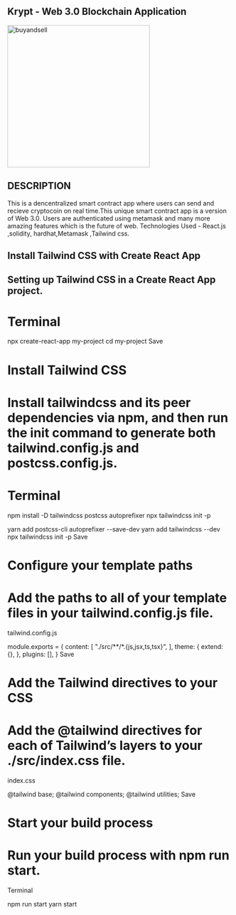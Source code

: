 ## Krypt - Web 3.0 Blockchain Application

<img width="320" alt="buyandsell" src="https://user-images.githubusercontent.com/60100544/157340456-83c8f8dd-1091-42dd-bb64-a63729484c89.png">


## DESCRIPTION
This is a dencentralized smart contract app where users can send and recieve cryptocoin on real time.This unique smart contract app is a version of Web 3.0. Users are authenticated using metamask and many more amazing features which is the future of web.
Technologies Used - React.js ,solidity, hardhat,Metamask ,Tailwind css.

## Install Tailwind CSS with Create React App
## Setting up Tailwind CSS in a Create React App project.




# Terminal

npx create-react-app my-project
cd my-project
 Save

# Install Tailwind CSS
# Install tailwindcss and its peer dependencies via npm, and then run the init command to generate both tailwind.config.js and postcss.config.js.

# Terminal

npm install -D tailwindcss postcss autoprefixer
npx tailwindcss init -p

yarn add postcss-cli autoprefixer --save-dev
yarn add tailwindcss --dev
npx tailwindcss init -p
 Save

# Configure your template paths
# Add the paths to all of your template files in your tailwind.config.js file.

tailwind.config.js

module.exports = {
  content: [
    "./src/**/*.{js,jsx,ts,tsx}",
  ],
  theme: {
    extend: {},
  },
  plugins: [],
}
 Save

# Add the Tailwind directives to your CSS
# Add the @tailwind directives for each of Tailwind’s layers to your ./src/index.css file.

index.css

@tailwind base;
@tailwind components;
@tailwind utilities;
 Save

# Start your build process
 # Run your build process with npm run start.

Terminal

npm run start
yarn start
